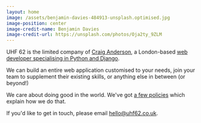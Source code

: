 ```yaml
---
layout: home
image: /assets/benjamin-davies-484913-unsplash.optimised.jpg
image-position: center
image-credit-name: Benjamin Davies
image-credit-url: https://unsplash.com/photos/Oja2ty_9ZLM
---
```


UHF 62 is the limited company of [Craig Anderson](/about/craig), a London-based [web developer specialising in Python and Django](/what-we-do).

We can build an entire web application customised to your needs, join your team to supplement their existing skills, or anything else in between (or beyond!)

We care about doing good in the world. We've got [a few policies](/policies) which explain how we do that.

If you'd like to get in touch, please email [hello@uhf62.co.uk](mailto:hello@uhf62.co.uk).
